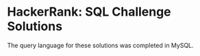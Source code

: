 # HackerRank: SQL Challenge Solutions
The query language for these solutions was completed in MySQL.
